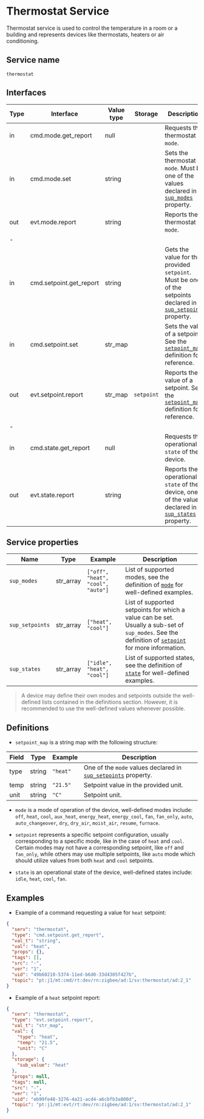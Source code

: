 # Thermostat Service

Thermostat service is used to control the temperature in a room or a building and represents devices like thermostats, heaters or air conditioning.

## Service name

`thermostat`

## Interfaces

| Type | Interface               | Value type | Storage    | Description                                                                                                                           |
|------|-------------------------|------------|------------|---------------------------------------------------------------------------------------------------------------------------------------|
| in   | cmd.mode.get_report     | null       |            | Requests the thermostat `mode`.                                                                                                       |
| in   | cmd.mode.set            | string     |            | Sets the thermostat `mode`. Must be one of the values declared in [`sup_modes`](#service-properties) property.                        |
| out  | evt.mode.report         | string     |            | Reports the thermostat `mode`.                                                                                                        |
| -    |                         |            |            |                                                                                                                                       |
| in   | cmd.setpoint.get_report | string     |            | Gets the value for the provided `setpoint`. Must be one of the setpoints declared in [`sup_setpoints`](#service-properties) property. |
| in   | cmd.setpoint.set        | str_map    |            | Sets the value of a setpoint. See the [`setpoint_map`](#definitions) definition for reference.                                        |
| out  | evt.setpoint.report     | str_map    | `setpoint` | Reports the value of a setpoint. See the [`setpoint_map`](#definitions) definition for reference.                                     |
| -    |                         |            |            |                                                                                                                                       |
| in   | cmd.state.get_report    | null       |            | Requests the operational `state` of the device.                                                                                       |
| out  | evt.state.report        | string     |            | Reports the operational `state` of the device, one of the values declared in [`sup_states`](#service-properties) property.            |

## Service properties

| Name            | Type      | Example                           | Description                                                                                                                                                        |
|-----------------|-----------|-----------------------------------|--------------------------------------------------------------------------------------------------------------------------------------------------------------------|
| `sup_modes`     | str_array | `["off", "heat", "cool", "auto"]` | List of supported modes, see the definition of [`mode`](#definitions) for well-defined examples.                                                                   |
| `sup_setpoints` | str_array | `["heat", "cool"]`                | List of supported setpoints for which a value can be set. Usually a sub-set of `sup_modes`. See the definition of [`setpoint`](#definitions) for more information. |
| `sup_states`    | str_array | `["idle", "heat", "cool"]`        | List of supported states, see the definition of [`state`](#definitions) for well-defined examples.                                                                 |

> A device may define their own modes and setpoints outside the well-defined lists contained in the definitions section.
> However, it is recommended to use the well-defined values whenever possible.

## Definitions

* `setpoint_map` is a string map with the following structure:

| Field | Type   | Example  | Description                                                                           |
|-------|--------|----------|---------------------------------------------------------------------------------------|
| type  | string | `"heat"` | One of the `mode` values declared in [`sup_setpoints`](#service-properties) property. |
| temp  | string | `"21.5"` | Setpoint value in the provided unit.                                                  |
| unit  | string | `"C"`    | Setpoint unit.                                                                        |

* `mode` is a mode of operation of the device, well-defined modes include: `off`, `heat`, `cool`, `aux_heat`, `energy_heat`, `energy_cool`, `fan`, `fan_only`, `auto`,
  `auto_changeover`, `dry`, `dry_air`, `moist_air`, `resume`, `furnace`.

* `setpoint` represents a specific setpoint configuration, usually corresponding to a specific mode, like in the case of  `heat` and `cool`. Certain modes may not have a
  corresponding setpoint, like `off` and `fan_only`, while others may use multiple setpoints, like `auto` mode which should utilize values from both `heat` and `cool` setpoints.

* `state` is an operational state of the device, well-defined states include: `idle`, `heat`, `cool`, `fan`.

## Examples

* Example of a command requesting a value for `heat` setpoint:

```json
{
  "serv": "thermostat",
  "type": "cmd.setpoint.get_report",
  "val_t": "string",
  "val": "heat",
  "props": {},
  "tags": [],
  "src": "-",
  "ver": "1",
  "uid": "49b60210-5374-11ed-b6d0-33d4305f427b",
  "topic": "pt:j1/mt:cmd/rt:dev/rn:zigbee/ad:1/sv:thermostat/ad:2_1"
}
```

* Example of a `heat` setpoint report:

```json
{
  "serv": "thermostat",
  "type": "evt.setpoint.report",
  "val_t": "str_map",
  "val": {
    "type": "heat",
    "temp": "21.5",
    "unit": "C"
  },
  "storage": {
    "sub_value": "heat"
  },
  "props": null,
  "tags": null,
  "src": "-",
  "ver": "1",
  "uid": "eb99fe48-3276-4a21-acd4-a6cbfb3a800d",
  "topic": "pt:j1/mt:evt/rt:dev/rn:zigbee/ad:1/sv:thermostat/ad:2_1"
}
```